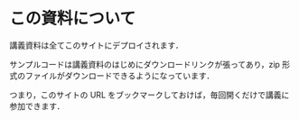 # この資料について

講義資料は全てこのサイトにデプロイされます．

サンプルコードは講義資料のはじめにダウンロードリンクが張ってあり，zip 形式のファイルがダウンロードできるようになっています．

つまり，このサイトの URL をブックマークしておけば，毎回開くだけで講義に参加できます．
